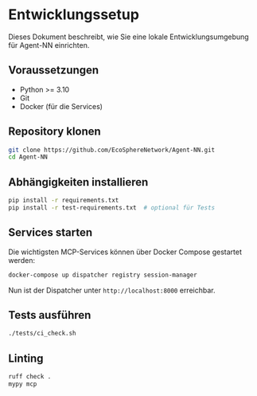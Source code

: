 # Entwicklungssetup

Dieses Dokument beschreibt, wie Sie eine lokale Entwicklungsumgebung für Agent-NN einrichten.

## Voraussetzungen

- Python >= 3.10
- Git
- Docker (für die Services)

## Repository klonen

```bash
git clone https://github.com/EcoSphereNetwork/Agent-NN.git
cd Agent-NN
```

## Abhängigkeiten installieren

```bash
pip install -r requirements.txt
pip install -r test-requirements.txt  # optional für Tests
```

## Services starten

Die wichtigsten MCP-Services können über Docker Compose gestartet werden:

```bash
docker-compose up dispatcher registry session-manager
```

Nun ist der Dispatcher unter `http://localhost:8000` erreichbar.

## Tests ausführen

```bash
./tests/ci_check.sh
```

## Linting

```bash
ruff check .
mypy mcp
```
